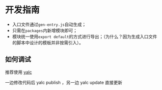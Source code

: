 # 开发指南

* 入口文件通过`gen-entry.js`自动生成；
* 只需在`packages`内新增模块即可；
* 模块统一使用`export default`的方式进行导出；（为什么？因为生成入口文件的脚本中设计的模板并非按需引入）。

## 如何调试

推荐使用 [yalc](https://juejin.cn/post/7033400734746066957)

一边修改代码后 yalc publish ，另一边 yalc update 直接更新
